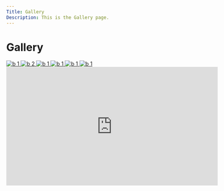 ```yaml
---
Title: Gallery
Description: This is the Gallery page.
---
```


Gallery 
==========================

<div class="galleri">
    <a href="%base_url%/assets/img/gallery/bild1.png" target="_blank">
        <picture>
        <source media="(min-width: 668px)" 
            srcset="%base_url%/assets/img/gallery/bild1.png?w=200&q=80&f=webp">
        <img 
            src="%base_url%/assets/img/gallery/bild1.png?w=200&q=80&f=webp" 
            srcset="
            %base_url%/assets/img/gallery/bild1.png?w=600&q=80&f=webp 600w,
            %base_url%/assets/img/gallery/bild1.png?w=200&q=80&f=webp 200w
            " 
            sizes="(max-width: 767px) 600px, 200px" 
            alt="b 1">
        </picture>
    </a>
    <a href="%base_url%/assets/img/gallery/bild2.png" target="_blank">
        <picture>
        <source media="(min-width: 668px)" 
            srcset="%base_url%/assets/img/gallery/bild2.png?w=200&q=80&f=webp">
        <img 
            src="%base_url%/assets/img/gallery/bild2.png?w=200&q=80&f=webp" 
            srcset="
            %base_url%/assets/img/gallery/bild2.png?w=600&q=80&f=webp 600w,
            %base_url%/assets/img/gallery/bild2.png?w=200&q=80&f=webp 200w
            " 
            sizes="(max-width: 767px) 600px, 200px" 
            alt="b 2">
        </picture>
    </a>
    <a href="%base_url%/assets/img/gallery/bild3.png" target="_blank">
        <picture>
        <source media="(min-width: 668px)" 
            srcset="%base_url%/assets/img/gallery/bild3.png?w=200&q=80&f=webp">
        <img 
            src="%base_url%/assets/img/gallery/bild3.png?w=200&q=80&f=webp" 
            srcset="
            %base_url%/assets/img/gallery/bild3.png?w=600&q=80&f=webp 600w,
            %base_url%/assets/img/gallery/bild3.png?w=200&q=80&f=webp 200w
            " 
            sizes="(max-width: 767px) 600px, 200px" 
            alt="b 1">
        </picture>
    </a>
    <a href="%base_url%/assets/img/gallery/bild4.png" target="_blank">
        <picture>
        <source media="(min-width: 668px)" 
            srcset="%base_url%/assets/img/gallery/bild4.png?w=200&q=80&f=webp">
        <img 
            src="%base_url%/assets/img/gallery/bild4.png?w=200&q=80&f=webp" 
            srcset="
            %base_url%/assets/img/gallery/bild4.png?w=600&q=80&f=webp 600w,
            %base_url%/assets/img/gallery/bild4.png?w=200&q=80&f=webp 200w
            " 
            sizes="(max-width: 767px) 600px, 200px" 
            alt="b 1">
        </picture>
    </a>
    <a href="%base_url%/assets/img/gallery/bild5.png" target="_blank">
        <picture>
        <source media="(min-width: 668px)" 
            srcset="%base_url%/assets/img/gallery/bild5.png?w=200&q=80&f=webp">
        <img 
            src="%base_url%/assets/img/gallery/bild5.png?w=200&q=80&f=webp" 
            srcset="
            %base_url%/assets/img/gallery/bild5.png?w=600&q=80&f=webp 600w,
            %base_url%/assets/img/gallery/bild5.png?w=200&q=80&f=webp 200w
            " 
            sizes="(max-width: 767px) 600px, 200px" 
            alt="b 1">
        </picture>
    </a>
    <a href="%base_url%/assets/img/gallery/bild6.png" target="_blank">
        <picture>
        <source media="(min-width: 668px)" 
            srcset="%base_url%/assets/img/gallery/bild6.png?w=200&q=80&f=webp">
        <img 
            src="%base_url%/assets/img/gallery/bild6.png?w=200&q=80&f=webp" 
            srcset="
            %base_url%/assets/img/gallery/bild6.png?w=600&q=80&f=webp 600w,
            %base_url%/assets/img/gallery/bild6.png?w=200&q=80&f=webp 200w
            " 
            sizes="(max-width: 767px) 600px, 200px" 
            alt="b 1">
        </picture>
    </a> 
</div>
<div class="embed-container">
  <iframe width="560" height="315" 
          src="https://www.youtube.com/embed/Vc3tkOSCgiQ" 
          title="YouTube video player" frameborder="0" 
          allow="accelerometer; autoplay; clipboard-write; encrypted-media; gyroscope; picture-in-picture; web-share" 
          allowfullscreen>
  </iframe>
</div>
